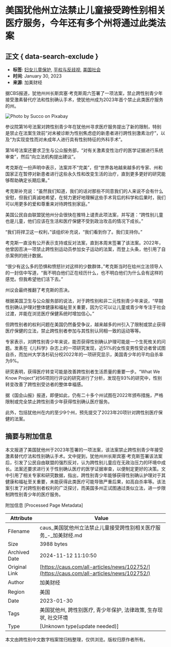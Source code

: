 # 美国犹他州立法禁止儿童接受跨性别相关医疗服务，今年还有多个州将通过此类法案

## 正文 { data-search-exclude }


- **标签**: [妇女儿童保护](https://caus.com/tag/%e5%a6%87%e5%a5%b3%e5%84%bf%e7%ab%a5%e4%bf%9d%e6%8a%a4/), [平权与反歧视](https://caus.com/tag/%e5%b9%b3%e6%9d%83%e4%b8%8e%e5%8f%8d%e6%ad%a7%e8%a7%86/), [美国社会](https://caus.com/tag/%e7%be%8e%e5%9b%bd%e7%a4%be%e4%bc%9a/)
- **时间**: January 30, 2023
- **来源**: 加美财经

据CBS报道，犹他州州长斯宾塞·考克斯周六签署了一项法案，禁止跨性别青少年接受激素替代疗法和性别确认手术，使犹他州成为2023年首个禁止此类医疗服务的州。

![Photo by Succo on Pixabay](https://caus.com/wp-content/uploads/getfunpic/fhWJSC8BhgCxZfg.png)

参议院第16号法案对跨性别青少年在犹他州寻求医疗服务提出了新的限制，特别是禁止在法案生效前“对未被诊断为性别焦虑症的新患者进行跨性别激素治疗”，以及“为实现变性而对未成年人进行具有性别特征的外科手术”。

第16号法案还要求卫生与公众服务部，“对有关激素变性治疗的医学证据进行系统审查”，然后“向立法机构提出建议”。

考克斯在一份声明中表示，法案并不“完美”，但“世界各地越来越多的专家、州和国家正在暂停对新患者进行这些永久性和改变生活的治疗，直到更多更好的研究能够帮助确定长期后果。”

考克斯补充说：“虽然我们知道，我们的话对那些不同意我们的人来说不会有什么安慰，但我们真诚地希望，在努力更好地理解这些手术背后的科学和后果时，我们可以用更多的爱和尊重来对待跨性别家庭。”

美国公民自由联盟犹他州分会很快在推特上谴责此项法案，并写道：“跨性别儿童也是儿童，他们应该在生活和医疗保健不受到政治攻击的情况下成长。”

“我们将捍卫这一权利，”该组织补充说，“我们看到你了。我们支持你。”

考克斯一直没有公开表示支持或反对法案，直到本周末签署了该法案。2022年，他曾因否决一项禁止跨性别运动员参加女子运动的法案，而登上头条，他引用了自杀案例的统计数据。

“很少有这么多的恐惧和愤怒针对这样的少数群体，”考克斯当时在给州立法领导人的一封信中写道，“我不明白他们正在经历什么，也不明白他们为什么会有这样的感觉。但我希望他们活下去。”

州议会最终推翻了考克斯的否决。

根据美国卫生与公众服务部的说法，对于跨性别和非二元性别青少年来说，“早期性别确认护理对整体健康和福祉至关重要，因为它可以让儿童或青少年专注于社会过渡，并能在浏览医疗保健系统时增加信心。”

但跨性别者的权利问题在美国仍然备受争议，越来越多的州引入了限制或禁止获得医疗保健的立法，禁止跨性别者参加与其性别认同相一致的运动等等。

专家表示，对跨性别青少年来说，能否获得性别确认护理可能是一个生死攸关的问题。发表在《儿科学》杂志上的一项研究发现，近51%的女性变男性受访者曾试图自杀，而加州大学洛杉矶分校2022年的一项研究显示，美国青少年的平均自杀率为9%。

研究表明，获得医疗转变可能是改善跨性别者生活质量的重要一步。“What We Know Project”对56项同行评议的研究进行了分析，发现在93%的研究中，性别转变改善了跨性别受访者的整体幸福感。

据《国会山报》报道，即便如此，仍有二十多个州试图在2022年颁布措施，严格限制或完全禁止跨性别青少年获得性别确认医疗服务。

此外，包括犹他州在内的至少9个州，预先提交了2023年20项针对跨性别医疗保健的法案。

## 摘要与附加信息

<!-- tcd_abstract -->
本文报道了美国犹他州于2023年签署的一项法案，该法案禁止跨性别青少年接受激素替代疗法和性别确认手术。文中提到，犹他州州长斯宾塞·考克斯签署该法案后，引发了公民自由联盟的强烈反对，认为跨性别儿童应在无政治压力的环境中成长。法案还要求进行关于性别确认医疗的医学证据审查，以便制定更好的决策。文中引用了相关专家和研究数据，指出，跨性别青少年能够获得性别确认护理对于其健康和福祉至关重要，未能获得此类医疗可能导致严重后果，如高自杀率等。该法案引发了对跨性别者权利的广泛探讨，而美国多州正试图通过类似立法，进一步限制跨性别青少年的医疗服务。
<!-- tcd_abstract_end -->

附加信息 [Processed Page Metadata]

| Attribute       | Value                                  |
|-----------------|----------------------------------------|
| Filename        | caus_美国犹他州立法禁止儿童接受跨性别相关医疗服务_-_加美财经.md                             |
| Size            | 3988 bytes                           |
| Archived Date   | 2024-11-12 11:10:50                             |
| Original Link   | [https://caus.com/all-articles/news/102752/](https://caus.com/all-articles/news/102752/)                       |
| Author          | 加美财经                               |
| Region          | 美国                               |
| Date            | 2023-01-30                                 |
| Tags            | 美国犹他州, 跨性别医疗, 青少年保护, 法律政策, 生存现状, 社交环境                                 |
| Type            | [Unknown type(update needed)]                                 |
<!-- tcd_table_end -->

本文由跨性别中文数字档案馆归档整理，仅供浏览。版权归原作者所有。
